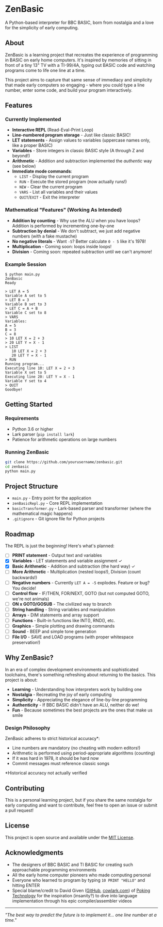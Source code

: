 # ZenBasic

A Python-based interpreter for BBC BASIC, born from nostalgia and a love for the simplicity of early computing.

## About

ZenBasic is a learning project that recreates the experience of programming in BASIC on early home computers. It's inspired by memories of sitting in front of a tiny 13" TV with a TI-99/4A, typing out BASIC code and watching programs come to life one line at a time.

This project aims to capture that same sense of immediacy and simplicity that made early computers so engaging - where you could type a line number, enter some code, and build your program interactively.

## Features

### Currently Implemented
- **Interactive REPL** (Read-Eval-Print Loop)
- **Line-numbered program storage** - Just like classic BASIC!
- **LET statements** - Assign values to variables (uppercase names only, like a proper BASIC)
- **Variables** - Store integers in classic BASIC style (A through Z and beyond!)
- **Arithmetic** - Addition and subtraction implemented the *authentic* way (see below)
- **Immediate mode commands**:
  - `LIST` - Display the current program
  - `RUN` - Execute the stored program (now actually runs!)
  - `NEW` - Clear the current program
  - `VARS` - List all variables and their values
  - `QUIT`/`EXIT` - Exit the interpreter

### Mathematical "Features" (Working As Intended)
- **Addition by counting** - Why use the ALU when you have loops? Addition is performed by incrementing one-by-one
- **Subtraction by denial** - We don't subtract, we just add negative numbers (with a fake mustache)
- **No negative literals** - Want `-5`? Better calculate `0 - 5` like it's 1978!
- **Multiplication** - Coming soon: loops inside loops!
- **Division** - Coming soon: repeated subtraction until we can't anymore!

### Example Session

```
$ python main.py
ZenBasic
Ready

> LET A = 5
Variable A set to 5
> LET B = 3
Variable B set to 3
> LET C = A + B
Variable C set to 8
> VARS
Variables:
A = 5
B = 3
C = 8
> 10 LET X = 2 + 3
> 20 LET Y = X - 1
> LIST
   10 LET X = 2 + 3
   20 LET Y = X - 1
> RUN
Running program...
Executing line 10: LET X = 2 + 3
Variable X set to 5
Executing line 20: LET Y = X - 1
Variable Y set to 4
> QUIT
Goodbye!
```

## Getting Started

### Requirements
- Python 3.6 or higher
- Lark parser (`pip install lark`)
- Patience for arithmetic operations on large numbers

### Running ZenBasic
```bash
git clone https://github.com/yourusername/zenbasic.git
cd zenbasic
python main.py
```

## Project Structure
- `main.py` - Entry point for the application
- `zenBasicRepl.py` - Core REPL implementation
- `basicTransformer.py` - Lark-based parser and transformer (where the mathematical magic happens)
- `.gitignore` - Git ignore file for Python projects

## Roadmap

The REPL is just the beginning! Here's what's planned:

- [ ] **PRINT statement** - Output text and variables
- [x] **Variables** - LET statements and variable assignment ✓
- [x] **Basic Arithmetic** - Addition and subtraction (the hard way) ✓
- [ ] **More Arithmetic** - Multiplication (nested loops!), Division (count backwards!)
- [ ] **Negative numbers** - Currently `LET A = -5` explodes. Feature or bug? You decide!
- [ ] **Control flow** - IF/THEN, FOR/NEXT, GOTO (but not computed GOTO, we're not animals)
- [ ] **ON x GOTO/GOSUB** - The civilized way to branch
- [ ] **String handling** - String variables and manipulation
- [ ] **Arrays** - DIM statements and array support
- [ ] **Functions** - Built-in functions like INT(), RND(), etc.
- [ ] **Graphics** - Simple plotting and drawing commands
- [ ] **Sound** - BEEP and simple tone generation
- [ ] **File I/O** - SAVE and LOAD programs (with proper whitespace preservation!)

## Why ZenBasic?

In an era of complex development environments and sophisticated toolchains, there's something refreshing about returning to the basics. This project is about:

- **Learning** - Understanding how interpreters work by building one
- **Nostalgia** - Recreating the joy of early computing
- **Simplicity** - Appreciating the elegance of line-by-line programming
- **Authenticity** - If BBC BASIC didn't have an ALU, neither do we!
- **Fun** - Because sometimes the best projects are the ones that make us smile

### Design Philosophy

ZenBasic adheres to strict historical accuracy*:
- Line numbers are mandatory (no cheating with modern editors!)
- Arithmetic is performed using period-appropriate algorithms (counting)
- If it was hard in 1978, it should be hard now
- Commit messages must reference classic songs

*Historical accuracy not actually verified

## Contributing

This is a personal learning project, but if you share the same nostalgia for early computing and want to contribute, feel free to open an issue or submit a pull request!

## License

This project is open source and available under the [MIT License](LICENSE).

## Acknowledgments

- The designers of BBC BASIC and TI BASIC for creating such approachable programming environments
- All the early home computer pioneers who made computing personal
- Everyone who learned to program by typing `10 PRINT "HELLO"` and hitting ENTER
- Special blame/credit to David Given ([GitHub](https://github.com/davidgiven), [cowlark.com](http://cowlark.com)) of [Poking Technology](https://www.youtube.com/@hjalfi) for the inspiration (insanity?) to dive into language implementation through his epic compiler/assembler videos

---

*"The best way to predict the future is to implement it... one line number at a time."*
